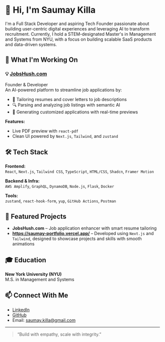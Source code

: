 # 👋 Hi, I'm Saumay Killa

I'm a Full Stack Developer and aspiring Tech Founder passionate about building user-centric digital experiences and leveraging AI to transform recruitment. Currently, I hold a STEM-designated Master's in Management and Systems from NYU, with a focus on building scalable SaaS products and data-driven systems.

## 💼 What I'm Working On

### 💡 [JobsHush.com](https://jobsHush.com)
Founder & Developer  
An AI-powered platform to streamline job applications by:
- 🎯 Tailoring resumes and cover letters to job descriptions
- 🔍 Parsing and analyzing job listings with semantic AI
- 📄 Generating customized applications with real-time previews

**Features:**
- Live PDF preview with `react-pdf`
- Clean UI powered by `Next.js`, `Tailwind`, and `zustand`

## 🛠️ Tech Stack

**Frontend:**  
`React`, `Next.js`, `Tailwind CSS`, `TypeScript`, `HTML/CSS`, `Shadcn`, `Framer Motion`

**Backend & Infra:**  
`AWS Amplify`, `GraphQL`, `DynamoDB`, `Node.js`, `Flask`, `Docker`

**Tools:**  
`zustand`, `react-hook-form`, `yup`, `GitHub Actions`, `Postman`

## 🧩 Featured Projects

- **JobsHush.com** – Job application enhancer with smart resume tailoring
- **https://saumay-portfolio.vercel.app/** – Developed using `Next.js` and `Tailwind`, designed to showcase projects and skills with smooth animations

## 🎓 Education

**New York University (NYU)**  
M.S. in Management and Systems  

## 📫 Connect With Me

- [LinkedIn](https://www.linkedin.com/in/saumaykilla/)
- [GitHub](https://github.com/saumay23)
- Email: saumay.killa@gmail.com

---

> “Build with empathy, scale with integrity.”
